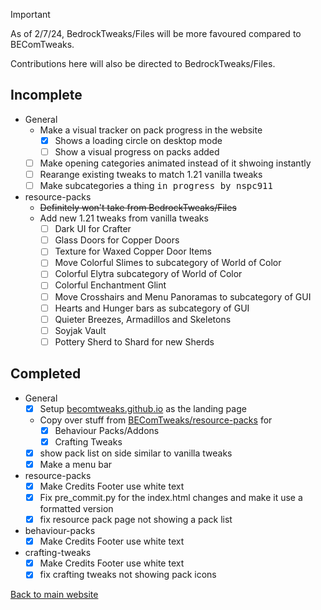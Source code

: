 > [!IMPORTANT]
> As of 2/7/24, BedrockTweaks/Files will be more favoured compared to BEComTweaks.
> 
> Contributions here will also be directed to BedrockTweaks/Files.

## Incomplete
- General
	- Make a visual tracker on pack progress in the website
		- [x] Shows a loading circle on desktop mode
		- [ ] Show a visual progress on packs added
	- [ ] Make opening categories animated instead of it shwoing instantly
  	- [ ] Rearange existing tweaks to match 1.21 vanilla tweaks
	- [ ] Make subcategories a thing <kbd>in progress by nspc911</kbd>
- resource-packs
	- ~~Definitely won't take from BedrockTweaks/Files~~
	- Add new 1.21 tweaks from vanilla tweaks
		- [ ] Dark UI for Crafter
		- [ ] Glass Doors for Copper Doors
		- [ ] Texture for Waxed Copper Door Items
		- [ ] Move Colorful Slimes to subcategory of World of Color
		- [ ] Colorful Elytra subcategory of World of Color
		- [ ] Colorful Enchantment Glint
		- [ ] Move Crosshairs and Menu Panoramas to subcategory of GUI
		- [ ] Hearts and Hunger bars as subcategory of GUI
		- [ ] Quieter Breezes, Armadillos and Skeletons
		- [ ] Soyjak Vault
		- [ ] Pottery Sherd to Shard for new Sherds

## Completed
- General
	- [x] Setup [becomtweaks.github.io](https://becomtweaks.github.io) as the landing page
	- Copy over stuff from [BEComTweaks/resource-packs](https://github.com/BEComTweaks/resource-packs) for
		- [x] Behaviour Packs/Addons
		- [x] Crafting Tweaks
 	- [x] show pack list on side similar to vanilla tweaks
	- [x] Make a menu bar
- resource-packs
	- [x] Make Credits Footer use white text
	- [x] Fix pre_commit.py for the index.html changes and make it use a formatted version
  	- [x] fix resource pack page not showing a pack list
- behaviour-packs
	- [x] Make Credits Footer use white text
- crafting-tweaks
	- [x] Make Credits Footer use white text
 	- [x] fix crafting tweaks not showing pack icons

[Back to main website](https://becomtweaks.github.io)
